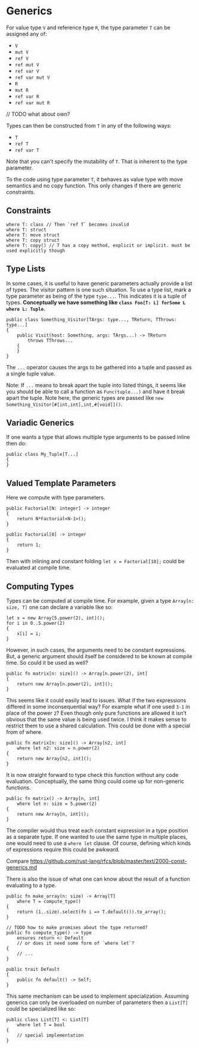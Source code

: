 # Generics

For value type `V` and reference type `R`, the type parameter `T` can be assigned any of:

* `V`
* `mut V`
* `ref V`
* `ref mut V`
* `ref var V`
* `ref var mut V`
* `R`
* `mut R`
* `ref var R`
* `ref var mut R`

// TODO what about own?

Types can then be constructed from `T` in any of the following ways:

* `T`
* `ref T`
* `ref var T`

Note that you can't specify the mutability of `T`. That is inherent to the type parameter.

To the code using type parameter `T`, it behaves as value type with move semantics and no copy function. This only changes if there are generic constraints.

## Constraints

```adamant
where T: class // Then `ref T` becomes invalid
where T: struct
where T: move struct
where T: copy struct
where T: copy() // T has a copy method, explicit or implicit. must be used explicitly though
```

## Type Lists

In some cases, it is useful to have generic parameters actually provide a list of types. The visitor pattern is one such situation. To use a type list, mark a type parameter as being of the type `type...`. This indicates it is a tuple of types. **Conceptually we have something like `class Foo[T: L] forSome L where L: Tuple`.**

```adamant
public class Something_Visitor[TArgs: type..., TReturn, TThrows: type...]
{
    public Visit(host: Something, args: TArgs...) -> TReturn
        throws TThrows...
    {
    }
}
```

The `...` operator causes the args to be gathered into a tuple and passed as a single tuple value.

Note: If `...` means to break apart the tuple into listed things, it seems like you should be able to call a function as `Func(tuple...)` and have it break apart the tuple. Note here, the generic types are passed like `new Something_Visitor[#[int,int],int,#[void]]()`.

## Variadic Generics

If one wants a type that allows multiple type arguments to be passed inline then do:

    public class My_Tuple[T...]
    {
    }

## Valued Template Parameters

Here we compute with type parameters.

    public Factorial[N: integer] -> integer
    {
        return N*Factorial<N-1>();
    }

    public Factorial[0] -> integer
    {
        return 1;
    }

Then with inlining and constant folding `let x = Factorial[10];` could be evaluated at compile time.

## Computing Types

Types can be computed at compile time. For example, given a type `Array[n: size, T]` one can declare a variable like so:

```adamant
let x = new Array[5.power(2), int]();
for i in 0..5.power(2)
{
    x[i] = i;
}
```

However, in such cases, the arguments need to be constant expressions. But, a generic argument should itself be considered to be known at compile time. So could it be used as well?

```adamant
public fn matrix[n: size]() -> Array[n.power(2), int]
{
    return new Array[n.power(2), int]();
}
```

This seems like it could easily lead to issues. What if the two expressions differed in some inconsequential way? For example what if one used `3-1` in place of the power `2`? Even though only pure functions are allowed it isn't obvious that the same value is being used twice. I think it makes sense to restrict them to use a shared calculation. This could be done with a special from of where.

```adamant
public fn matrix[n: size]() -> Array[n2, int]
    where let n2: size = n.power(2)
{
    return new Array[n2, int]();
}
```

It is now straight forward to type check this function without any code evaluation. Conceptually, the same thing could come up for non-generic functions.

```adamant
public fn matrix() -> Array[n, int]
    where let n: size = 5.power(2)
{
    return new Array[n, int]();
}
```

The compiler would thus treat each constant expression in a type position as a separate type. If one wanted to use the same type in multiple places, one would need to use a `where let` clause. Of course, defining which kinds of expressions require this could be awkward.

Compare https://github.com/rust-lang/rfcs/blob/master/text/2000-const-generics.md

There is also the issue of what one can know about the result of a function evaluating to a type.

```adamant
public fn make_array(n: size) -> Array[T]
    where T = compute_type()
{
    return (1..size).select(fn i => T.default()).to_array();
}

// TODO how to make promises about the type returned?
public fn compute_type() -> type
    ensures return <: Default
    // or does it need some form of `where let`?
{
    // ...
}

public trait Default
{
    public fn default() -> Self;
}
```

This same mechanism can be used to implement specialization. Assuming generics can only be overloaded on number of parameters then a `List[T]` could be specialized like so:

```adamant
public class List[T] <: List[T]
    where let T = bool
{
    // special implementation
}
```
